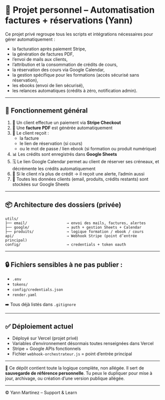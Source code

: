 # 🧾 Projet personnel – Automatisation factures + réservations (Yann)

Ce projet privé regroupe tous les scripts et intégrations nécessaires pour gérer automatiquement :
- la facturation après paiement Stripe,
- la génération de factures PDF,
- l’envoi de mails aux clients,
- l’attribution et la consommation de crédits de cours,
- la réservation des cours via Google Calendar,
- la gestion spécifique pour les formations (accès sécurisé sans réservation),
- les ebooks (envoi de lien sécurisé),
- les relances automatiques (crédits à zéro, notification admin).

---

## 🔁 Fonctionnement général

1. 🧾 Un client effectue un paiement via **Stripe Checkout**
2. 📄 Une **facture PDF** est générée automatiquement
3. 📧 Le client reçoit :
   - la facture
   - le lien de réservation (si cours)
   - ou le mot de passe / lien ebook (si formation ou produit numérique)
4. 📊 Les crédits sont enregistrés dans **Google Sheets**
5. 🗓️ Le lien Google Calendar permet au client de réserver ses créneaux, et décrémente les crédits automatiquement
6. 📩 Si le client n’a plus de crédit → il reçoit une alerte, l’admin aussi
7. 🧠 Toutes les données clients (email, produits, crédits restants) sont stockées sur Google Sheets

---

## 📦 Architecture des dossiers (privée)

```
utils/
├── email/                  → envoi des mails, factures, alertes
├── google/                 → auth + gestion Sheets + Calendar
├── produits/               → logique formation / ebook / cours
api/                        → Webhook Stripe (point d’entrée principal)
config/                     → credentials + token oauth
```

---

## 🔒 Fichiers sensibles à ne pas publier :

- `.env`
- `tokens/`
- `config/credentials.json`
- `render.yaml`

➡️ Tous déjà listés dans `.gitignore`

---

## ✅ Déploiement actuel

- Déployé sur Vercel (projet privé)
- Variables d’environnement désormais toutes renseignées dans Vercel
- Stripe + Google APIs fonctionnels
- Fichier `webhook-orchestrateur.js` = point d’entrée principal

---

📁 Ce dépôt contient toute la logique complète, non allégée. Il sert de **sauvegarde de référence personnelle**.
Tu peux le dupliquer pour mise à jour, archivage, ou création d’une version publique allégée.

---

© Yann Martinez – Support & Learn
